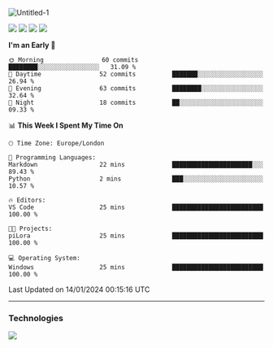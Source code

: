 ![Untitled-1](https://user-images.githubusercontent.com/60234159/205467341-42e8f0b2-29cf-4c4a-8c69-b9ffe772e4c8.png)

<a href="https://discord.gg/JHSdfAzd"><img src="https://img.shields.io/discord/870040784165040139"></a>
<a href="https://birb.studio"><img src="https://img.shields.io/website?down_color=red&down_message=down&up_color=green&up_message=up&url=https%3A%2F%2Fbirb.studio"></a>
<a href="https://github.com/birbexe"><img src="https://img.shields.io/github/followers/birbexe"></a>
<a href="https://github.com/birbexe"><img src="https://img.shields.io/github/stars/birbexe"></a>

<!--START_SECTION:waka-->
**I'm an Early 🐤** 

```text
🌞 Morning                60 commits          ████████░░░░░░░░░░░░░░░░░   31.09 % 
🌆 Daytime                52 commits          ███████░░░░░░░░░░░░░░░░░░   26.94 % 
🌃 Evening                63 commits          ████████░░░░░░░░░░░░░░░░░   32.64 % 
🌙 Night                  18 commits          ██░░░░░░░░░░░░░░░░░░░░░░░   09.33 % 
```


📊 **This Week I Spent My Time On** 

```text
🕑︎ Time Zone: Europe/London

💬 Programming Languages: 
Markdown                 22 mins             ██████████████████████░░░   89.43 % 
Python                   2 mins              ███░░░░░░░░░░░░░░░░░░░░░░   10.57 % 

🔥 Editors: 
VS Code                  25 mins             █████████████████████████   100.00 % 

🐱‍💻 Projects: 
piLora                   25 mins             █████████████████████████   100.00 % 

💻 Operating System: 
Windows                  25 mins             █████████████████████████   100.00 % 
```


 Last Updated on 14/01/2024 00:15:16 UTC
<!--END_SECTION:waka-->

---

### Technologies

<img src="https://github-readme-stats.vercel.app/api?username=birbexe&count_private=true&show_icons=true&theme=dark"></img>

